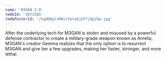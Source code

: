 ```yaml
---
name: 'M3GAN 2.0'
tmdbId: '1071585'
tmdbPosterId: '/hq0ONyCxMNirXetaEjDY7iOp29p.jpg'
---
```

After the underlying tech for M3GAN is stolen and misused by a powerful defense contractor to create a military-grade weapon known as Amelia, M3GAN's creator Gemma realizes that the only option is to resurrect M3GAN and give her a few upgrades, making her faster, stronger, and more lethal.
